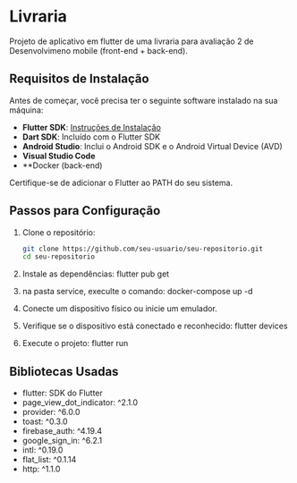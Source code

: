 # Livraria

Projeto de aplicativo em flutter de uma livraria para avaliação 2 de Desenvolvimeno mobile (front-end + back-end).

## Requisitos de Instalação

Antes de começar, você precisa ter o seguinte software instalado na sua máquina:

- **Flutter SDK**: [Instruções de Instalação](https://flutter.dev/docs/get-started/install)
- **Dart SDK**: Incluído com o Flutter SDK
- **Android Studio**: Inclui o Android SDK e o Android Virtual Device (AVD)
- **Visual Studio Code**
- **Docker (back-end)

Certifique-se de adicionar o Flutter ao PATH do seu sistema.

## Passos para Configuração

1. Clone o repositório:

   ```sh
   git clone https://github.com/seu-usuario/seu-repositorio.git
   cd seu-repositorio
2. Instale as dependências:
   flutter pub get
3. na pasta service, execulte o comando:
   docker-compose up -d
4. Conecte um dispositivo físico ou inicie um emulador.
5. Verifique se o dispositivo está conectado e reconhecido:
   flutter devices
6. Execute o projeto:
   flutter run

## Bibliotecas Usadas

- flutter: SDK do Flutter
- page_view_dot_indicator: ^2.1.0
- provider: ^6.0.0
- toast: ^0.3.0
- firebase_auth: ^4.19.4
- google_sign_in: ^6.2.1
- intl: ^0.19.0
- flat_list: ^0.1.14
- http: ^1.1.0
   
